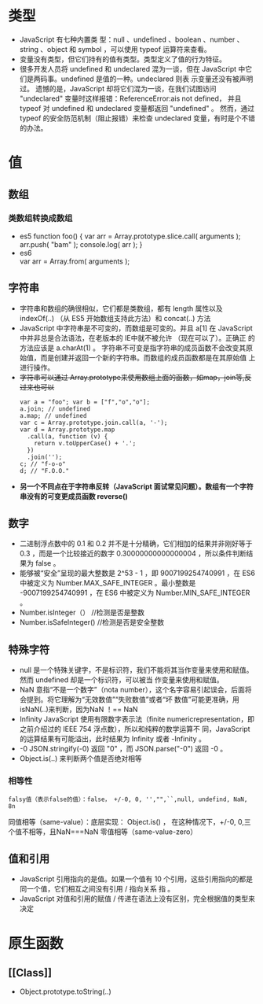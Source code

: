 # 类型
- JavaScript 有七种内置类 型：null 、undefined 、boolean 、number 、string 、object 和 symbol ，可以使用 typeof 运算符来查看。 
- 变量没有类型，但它们持有的值有类型。类型定义了值的行为特征。 
- 很多开发人员将 undefined 和 undeclared 混为一谈，但在 JavaScript 中它们是两码事。undefined 是值的一种。undeclared 则表 示变量还没有被声明过。 遗憾的是，JavaScript 却将它们混为一谈，在我们试图访问 "undeclared" 变量时这样报错：ReferenceError:ais not defined， 并且 typeof 对 undefined 和 undeclared 变量都返回 "undefined" 。 然而，通过 typeof 的安全防范机制（阻止报错）来检查 undeclared 变量，有时是个不错的办法。

# 值
## 数组

  ### 类数组转换成数组
  - es5
  function foo() { var arr = Array.prototype.slice.call( arguments ); arr.push( "bam" ); console.log( arr ); }
  - es6  
    var arr = Array.from( arguments );

## 字符串
- 字符串和数组的确很相似，它们都是类数组，都有 length 属性以及 indexOf(..) （从 ES5 开始数组支持此方法）和 concat(..) 方法
- JavaScript 中字符串是不可变的，而数组是可变的。并且 a[1] 在 JavaScript 中并非总是合法语法，在老版本的 IE中就不被允许 （现在可以了）。正确正 的方法应该是 a.charAt(1) 。 字符串不可变是指字符串的成员函数不会改变其原始值，而是创建并返回一个新的字符串。而数组的成员函数都是在其原始值 上进行操作。
- ~~字符串可以通过 Array.prototype来使用数组上面的函数，如map，join等,反过来也可以~~
  ```
  var a = "foo"; var b = ["f","o","o"];
  a.join; // undefined
  a.map; // undefined
  var c = Array.prototype.join.call(a, '-');
  var d = Array.prototype.map
    .call(a, function (v) {
      return v.toUpperCase() + '.';
    })
    .join('');
  c; // "f-o-o"
  d; // "F.O.O."
  ```
- **另一个不同点在于字符串反转（JavaScript 面试常见问题）。数组有一个字符串没有的可变更成员函数 reverse()**

## 数字
 - 二进制浮点数中的 0.1 和 0.2 并不是十分精确，它们相加的结果并非刚好等于 0.3 ，而是一个比较接近的数字 0.30000000000000004 ，所以条件判断结果为 false 。
 - 能够被“安全”呈现的最大整数是 2^53 - 1 ，即 9007199254740991 ，在 ES6 中被定义为 Number.MAX_SAFE_INTEGER 。最小整数是 -9007199254740991 ，在 ES6 中被定义为 Number.MIN_SAFE_INTEGER 。
 - Number.isInteger（）  //检测是否是整数
 - Number.isSafeInteger()  //检测是否是安全整数

## 特殊字符
 - null 是一个特殊关键字，不是标识符，我们不能将其当作变量来使用和赋值。然而 undefined 却是一个标识符，可以被当 作变量来使用和赋值。
 - NaN 意指“不是一个数字”（nota number），这个名字容易引起误会，后面将会提到。将它理解为“无效数值”“失败数值”或者“坏 数值”可能更准确，用isNaN(..)来判断，因为NaN ！== NaN
 -  Infinity   JavaScript 使用有限数字表示法（finite numericrepresentation，即之前介绍过的 IEEE 754 浮点数），所以和纯粹的数学运算不 同，JavaScript 的运算结果有可能溢出，此时结果为 Infinity 或者 -Infinity 。
 -  -0 JSON.stringify(-0) 返回 "0" ，而 JSON.parse("-0") 返回 -0 。
 -  Object.is(..) 来判断两个值是否绝对相等 

### 相等性
    falsy值（表示false的值）：false， +/-0, 0, '',"",``,null, undefind, NaN, 8n
  同值相等（same-value）：底层实现： Object.is() ，
    在这种情况下，+/-0, 0,三个值不相等，且NaN===NaN
  零值相等（same-value-zero）


## 值和引用
- JavaScript 引用指向的是值。如果一个值有 10 个引用，这些引用指向的都是同一个值，它们相互之间没有引用 / 指向关系 指 。
- JavaScript 对值和引用的赋值 / 传递在语法上没有区别，完全根据值的类型来决定 

# 原生函数
 
 ##  [[Class]]
  - Object.prototype.toString(..)

